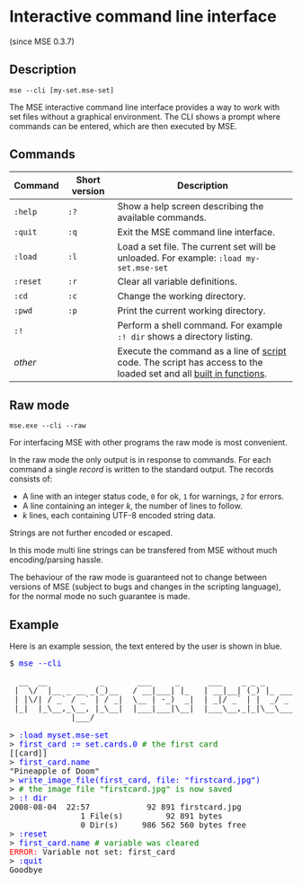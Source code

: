 # Interactive command line interface

(since MSE 0.3.7)

## Description

```
mse --cli [my-set.mse-set]
```

The MSE interactive command line interface provides a way to work with set files without a graphical environment.
The CLI shows a prompt where commands can be entered, which are then executed by MSE.

## Commands

|Command|Short version|Description|
|---|---|---|
|`:help`|`:?`|Show a help screen describing the available commands.|
|`:quit`|`:q`|Exit the MSE command line interface.|
|`:load`|`:l`|Load a set file. The current set will be unloaded. For example: `:load my-set.mse-set`|
|`:reset`|`:r`|Clear all variable definitions.|
|`:cd`|`:c`|Change the working directory.|
|`:pwd`|`:p`|Print the current working directory.|
|`:!`||Perform a shell command. For example `:! dir` shows a directory listing.|
|*other*||Execute the command as a line of [script](../type/script) code. The script has access to the loaded set and all [built in functions](../function/index).|

## Raw mode

```
mse.exe --cli --raw
```

For interfacing MSE with other programs the raw mode is most convenient.

In the raw mode the only output is in response to commands.
For each command a single *record* is written to the standard output.
The records consists of:

* A line with an integer status code, `0` for ok, `1` for warnings, `2` for errors.
* A line containing an integer *k*, the number of lines to follow.
* *k* lines, each containing UTF-8 encoded string data.

Strings are not further encoded or escaped.

In this mode multi line strings can be transfered from MSE without much encoding/parsing hassle.

The behaviour of the raw mode is guaranteed not to change between versions of MSE (subject to bugs and changes in the scripting language),
for the normal mode no such guarantee is made.

## Example

Here is an example session, the text entered by the user is shown in blue.

<pre>
$ <span style="color:blue">mse --cli</span>
                                                                     ___
  __  __           _       ___     _      ___    _ _ _              |__ \
 |  \/  |__ _ __ _(_)__   / __|___| |_   | __|__| (_) |_ ___ _ _       ) |
 | |\/| / _` / _` | / _|  \__ | -_)  _|  | _|/ _` | |  _/ _ \ '_|     / /
 |_|  |_\__,_\__, |_\__|  |___|___|\__|  |___\__,_|_|\__\___/_|      / /_
             |___/                                                  |____|

> <span style="color:blue">:load myset.mse-set</span>
> <span style="color:blue">first_card := set.cards.0 <span style="color:green"># the first card</span></span>
[[card]]
> <span style="color:blue">first_card.name</span>
"Pineapple of Doom"
> <span style="color:blue">write_image_file(first_card, file: "firstcard.jpg")</span>
> <span style="color:green"># the image file "firstcard.jpg" is now saved</span>
> <span style="color:blue">:! dir</span>
2008-08-04  22:57            92 891 firstcard.jpg
               1 File(s)         92 891 bytes
               0 Dir(s)     986 562 560 bytes free
> <span style="color:blue">:reset</span>
> <span style="color:blue">first_card.name <span style="color:green"># variable was cleared</span></span>
<span style="color:red">ERROR:</span> Variable not set: first_card
> <span style="color:blue">:quit</span>
Goodbye
</pre>
